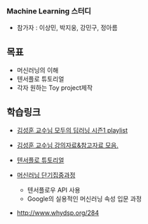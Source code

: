 ### Machine Learning 스터디
- 참가자 : 이상민, 박지웅, 강민구, 정아름

## 목표

- 머신러닝의 이해
- 텐서플로 튜토리얼
- 각자 원하는 Toy project제작

## 학습링크 
- [김성훈 교수님 모두의 딥러닝 시즌1 playlist](https://www.youtube.com/playlist?list=PLlMkM4tgfjnLSOjrEJN31gZATbcj_MpUm)

- [김성훈 교수님 강의자료&참고자료 모음.](https://hunkim.github.io/ml/)

- [텐서플로 튜토리얼](https://www.tensorflow.org/tutorials/)

- [머신러닝 단기집중과정](https://developers.google.com/machine-learning/crash-course/) 
    - 텐서플로우 API 사용 
    - Google의 실용적인 머신러닝 속성 입문 과정
- http://www.whydsp.org/284
